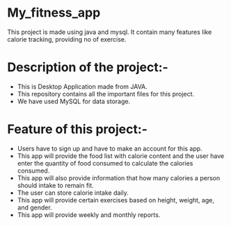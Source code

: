 # My_fitness_app
This project is made using java and mysql. It contain many features like calorie tracking, providing no of exercise.

# Description of the project:-
- This is Desktop Application made from JAVA.
- This repository contains all the important files for this project.
- We have used MySQL for data storage.

# Feature of this project:-
- Users have to sign up and have to make an account for this app.
- This app will provide the food list with calorie content and the user have enter the quantity of food consumed to calculate the calories consumed.
- This app will also provide information that how many calories a person should intake to remain fit.
- The user can store calorie intake daily.
- This app will provide certain exercises based on height, weight, age, and gender.
- This app will provide weekly and monthly reports.

